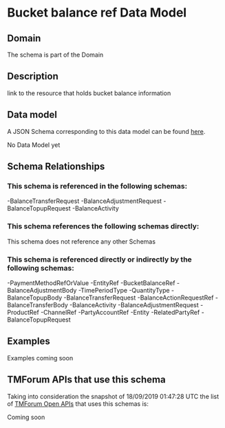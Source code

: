 # Bucket balance ref Data Model

## Domain

The  schema is part of the  Domain

## Description

link to the resource that holds bucket balance information

## Data model

A JSON Schema corresponding to this data model can be found
[here](https://github.com/tmforum-rand/schemas/blob/master/Customer/BucketBalanceRef.schema.json).

No Data Model yet

## Schema Relationships

### This schema is referenced in the following schemas:

-BalanceTransferRequest
-BalanceAdjustmentRequest
-BalanceTopupRequest
-BalanceActivity

### This schema references the following schemas directly:

This schema does not reference any other Schemas

### This schema is referenced directly or indirectly by the following schemas:

-PaymentMethodRefOrValue
-EntityRef
-BucketBalanceRef
-BalanceAdjustmentBody
-TimePeriodType
-QuantityType
-BalanceTopupBody
-BalanceTransferRequest
-BalanceActionRequestRef
-BalanceTransferBody
-BalanceActivity
-BalanceAdjustmentRequest
-ProductRef
-ChannelRef
-PartyAccountRef
-Entity
-RelatedPartyRef
-BalanceTopupRequest



## Examples

Examples coming soon

## TMForum APIs that use this schema

Taking into consideration the snapshot of 18/09/2019 01:47:28 UTC the list of [TMForum Open APIs](https://www.tmforum.org/open-apis/) that uses this schemas is:

Coming soon